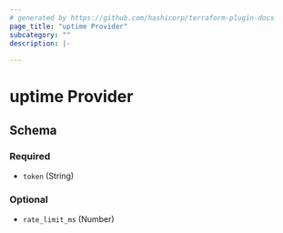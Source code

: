 ```yaml
---
# generated by https://github.com/hashicorp/terraform-plugin-docs
page_title: "uptime Provider"
subcategory: ""
description: |-
  
---
```


# uptime Provider





<!-- schema generated by tfplugindocs -->
## Schema

### Required

- `token` (String)

### Optional

- `rate_limit_ms` (Number)
